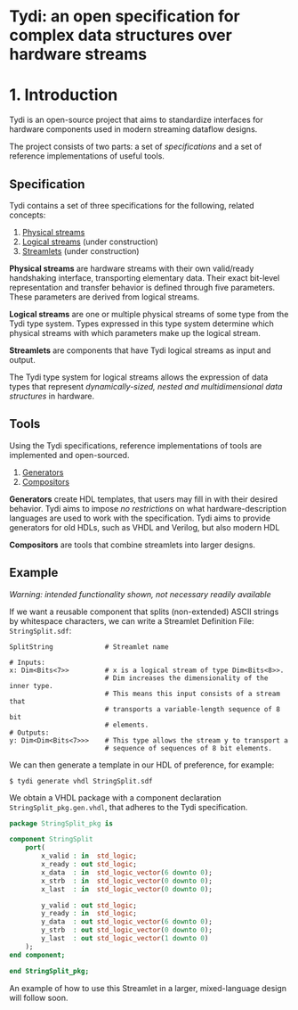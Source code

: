 # Tydi: an open specification for complex data structures over hardware streams

# 1. Introduction

Tydi is an open-source project that aims to standardize interfaces for 
hardware components used in modern streaming dataflow designs.

The project consists of two parts: a set of *specifications* and a set of 
reference implementations of useful tools.

## Specification

Tydi contains a set of three specifications for the following, related 
concepts:

1. [Physical streams](./specification/physical.md)
2. [Logical streams](./specification/logical.md) (under construction)
3. [Streamlets](./specification/streamlet.md) (under construction)

**Physical streams** are hardware streams with their own valid/ready 
handshaking interface, transporting elementary data. Their exact bit-level 
representation and transfer behavior is defined through five parameters. 
These parameters are derived from logical streams.

**Logical streams** are one or multiple physical streams of some type from 
the Tydi type system. Types expressed in this type system determine which 
physical streams with which parameters make up the logical stream.

**Streamlets** are components that have Tydi logical streams as input and 
output.

The Tydi type system for logical streams allows the expression of data types 
that represent *dynamically-sized, nested and multidimensional data 
structures* in hardware.

## Tools

Using the Tydi specifications, reference implementations of tools are implemented and open-sourced.

1. [Generators](./tools/generators.md)
2. [Compositors](./tools/compositors.md)

**Generators** create HDL templates, that users may fill in with their 
desired behavior. Tydi aims to impose *no restrictions* on what 
hardware-description languages are used to work with the specification.
Tydi aims to provide generators for old HDLs, such as VHDL and Verilog, 
but also modern HDL

**Compositors** are tools that combine streamlets into larger designs.

## Example

*Warning: intended functionality shown, not necessary readily available*

If we want a reusable component that splits (non-extended) ASCII strings by 
whitespace characters, we can write a Streamlet Definition File: 
`StringSplit.sdf`:

```plaintext
SplitString             # Streamlet name

# Inputs:
x: Dim<Bits<7>>         # x is a logical stream of type Dim<Bits<8>>.
                        # Dim increases the dimensionality of the inner type.
                        # This means this input consists of a stream that
                        # transports a variable-length sequence of 8 bit 
                        # elements.
# Outputs:
y: Dim<Dim<Bits<7>>>    # This type allows the stream y to transport a
                        # sequence of sequences of 8 bit elements.
```

We can then generate a template in our HDL of preference, for example:

```console
$ tydi generate vhdl StringSplit.sdf
```

We obtain a VHDL package with a component declaration 
`StringSplit_pkg.gen.vhdl`, that adheres to the Tydi specification.

```vhdl
package StringSplit_pkg is

component StringSplit
    port(
        x_valid : in  std_logic;
        x_ready : out std_logic;
        x_data  : in  std_logic_vector(6 downto 0);
        x_strb  : in  std_logic_vector(0 downto 0);
        x_last  : in  std_logic_vector(0 downto 0);

        y_valid : out std_logic;
        y_ready : in  std_logic;
        y_data  : out std_logic_vector(6 downto 0);
        y_strb  : out std_logic_vector(0 downto 0);
        y_last  : out std_logic_vector(1 downto 0)
    );
end component;

end StringSplit_pkg;
```

An example of how to use this Streamlet in a larger, mixed-language design
will follow soon.
